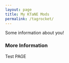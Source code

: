 ```yaml
---
layout: page
title: My KTaNE Mods
permalink: /tagrocket/
---
```


Some information about you!

### More Information

Test PAGE
